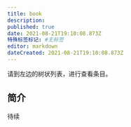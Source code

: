 ```yaml
---
title: book
description:
published: true
date: 2021-08-21T19:10:08.873Z
特殊标签标记: #无标签
editor: markdown
dateCreated: 2021-08-21T19:10:08.873Z
---
```


请到左边的树状列表，进行查看条目。

## 简介

待续
